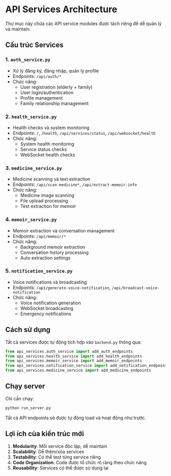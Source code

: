 # API Services Architecture

Thư mục này chứa các API service modules được tách riêng để dễ quản lý và maintain.

## Cấu trúc Services

### 1. `auth_service.py`
- Xử lý đăng ký, đăng nhập, quản lý profile
- Endpoints: `/api/auth/*`
- Chức năng:
  - User registration (elderly + family)
  - User login/authentication
  - Profile management
  - Family relationship management

### 2. `health_service.py`
- Health checks và system monitoring
- Endpoints: `/`, `/health`, `/api/services/status`, `/api/websocket/health`
- Chức năng:
  - System health monitoring
  - Service status checks
  - WebSocket health checks

### 3. `medicine_service.py`
- Medicine scanning và text extraction
- Endpoints: `/api/scan-medicine*`, `/api/extract-memoir-info`
- Chức năng:
  - Medicine image scanning
  - File upload processing
  - Text extraction for memoir

### 4. `memoir_service.py`
- Memoir extraction và conversation management
- Endpoints: `/api/memoir/*`
- Chức năng:
  - Background memoir extraction
  - Conversation history processing
  - Auto extraction settings

### 5. `notification_service.py`
- Voice notifications và broadcasting
- Endpoints: `/api/generate-voice-notification`, `/api/broadcast-voice-notification`
- Chức năng:
  - Voice notification generation
  - WebSocket broadcasting
  - Emergency notifications

## Cách sử dụng

Tất cả services được tự động tích hợp vào `backend.py` thông qua:

```python
from api_services.auth_service import add_auth_endpoints
from api_services.health_service import add_health_endpoints
from api_services.memoir_service import add_memoir_endpoints
from api_services.notification_service import add_notification_endpoints
from api_services.medicine_service import add_medicine_endpoints
```

## Chạy server

Chỉ cần chạy:
```bash
python run_server.py
```

Tất cả API endpoints sẽ được tự động load và hoạt động như trước.

## Lợi ích của kiến trúc mới

1. **Modularity**: Mỗi service độc lập, dễ maintain
2. **Scalability**: Dễ thêm/xóa services
3. **Testability**: Có thể test từng service riêng
4. **Code Organization**: Code được tổ chức rõ ràng theo chức năng
5. **Reusability**: Services có thể được sử dụng lại 